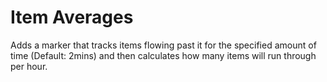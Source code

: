 # Item Averages

Adds a marker that tracks items flowing past it for the specified amount of time (Default: 2mins) and then calculates how many items will run through per hour.
